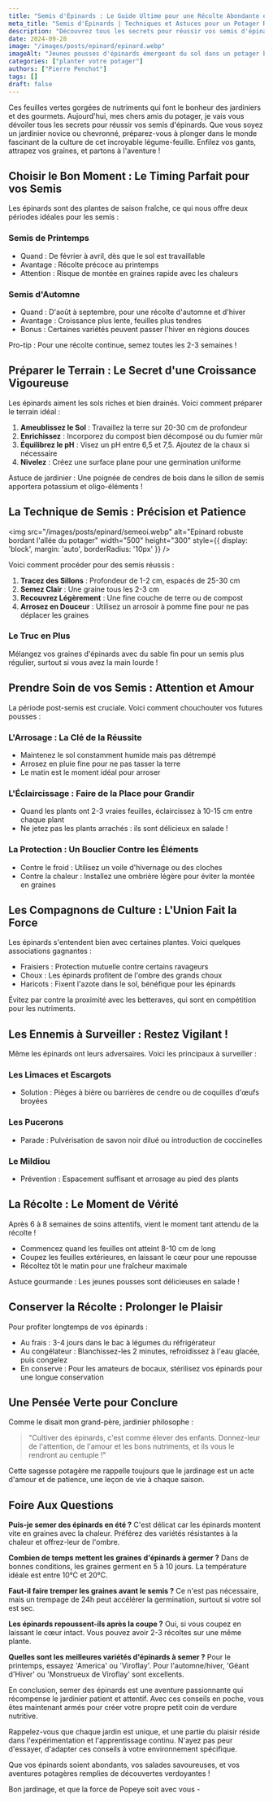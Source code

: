 ```yaml
---
title: "Semis d'Épinards : Le Guide Ultime pour une Récolte Abondante et Savoureuse"
meta_title: "Semis d'Épinards | Techniques et Astuces pour un Potager Réussi"
description: "Découvrez tous les secrets pour réussir vos semis d'épinards. De la préparation du sol à la récolte, suivez nos conseils d'expert pour cultiver des épinards savoureux et nutritifs."
date: 2024-09-28
image: "/images/posts/epinard/epinard.webp"
imageAlt: "Jeunes pousses d'épinards émergeant du sol dans un potager bien entretenu"
categories: ["planter votre potager"]
authors: ["Pierre Penchot"]
tags: []
draft: false
---
```



Ces feuilles vertes gorgées de nutriments qui font le bonheur des jardiniers et des gourmets. Aujourd'hui, mes chers amis du potager, je vais vous dévoiler tous les secrets pour réussir vos semis d'épinards. Que vous soyez un jardinier novice ou chevronné, préparez-vous à plonger dans le monde fascinant de la culture de cet incroyable légume-feuille. Enfilez vos gants, attrapez vos graines, et partons à l'aventure !

## Choisir le Bon Moment : Le Timing Parfait pour vos Semis

Les épinards sont des plantes de saison fraîche, ce qui nous offre deux périodes idéales pour les semis :

### Semis de Printemps

- Quand : De février à avril, dès que le sol est travaillable
- Avantage : Récolte précoce au printemps
- Attention : Risque de montée en graines rapide avec les chaleurs

### Semis d'Automne

- Quand : D'août à septembre, pour une récolte d'automne et d'hiver
- Avantage : Croissance plus lente, feuilles plus tendres
- Bonus : Certaines variétés peuvent passer l'hiver en régions douces

Pro-tip : Pour une récolte continue, semez toutes les 2-3 semaines !

## Préparer le Terrain : Le Secret d'une Croissance Vigoureuse

Les épinards aiment les sols riches et bien drainés. Voici comment préparer le terrain idéal :

1. **Ameublissez le Sol** : Travaillez la terre sur 20-30 cm de profondeur
2. **Enrichissez** : Incorporez du compost bien décomposé ou du fumier mûr
3. **Équilibrez le pH** : Visez un pH entre 6,5 et 7,5. Ajoutez de la chaux si nécessaire
4. **Nivelez** : Créez une surface plane pour une germination uniforme

Astuce de jardinier : Une poignée de cendres de bois dans le sillon de semis apportera potassium et oligo-éléments !

## La Technique de Semis : Précision et Patience

<img src="/images/posts/epinard/semeoi.webp" alt="Epinard robuste bordant l'allée du potager" width="500" height="300" style={{ display: 'block', margin: 'auto', borderRadius: '10px' }} />

Voici comment procéder pour des semis réussis :

1. **Tracez des Sillons** : Profondeur de 1-2 cm, espacés de 25-30 cm
2. **Semez Clair** : Une graine tous les 2-3 cm
3. **Recouvrez Légèrement** : Une fine couche de terre ou de compost
4. **Arrosez en Douceur** : Utilisez un arrosoir à pomme fine pour ne pas déplacer les graines

### Le Truc en Plus

Mélangez vos graines d'épinards avec du sable fin pour un semis plus régulier, surtout si vous avez la main lourde !

## Prendre Soin de vos Semis : Attention et Amour

La période post-semis est cruciale. Voici comment chouchouter vos futures pousses :

### L'Arrosage : La Clé de la Réussite

- Maintenez le sol constamment humide mais pas détrempé
- Arrosez en pluie fine pour ne pas tasser la terre
- Le matin est le moment idéal pour arroser

### L'Éclaircissage : Faire de la Place pour Grandir

- Quand les plants ont 2-3 vraies feuilles, éclaircissez à 10-15 cm entre chaque plant
- Ne jetez pas les plants arrachés : ils sont délicieux en salade !

### La Protection : Un Bouclier Contre les Éléments

- Contre le froid : Utilisez un voile d'hivernage ou des cloches
- Contre la chaleur : Installez une ombrière légère pour éviter la montée en graines

## Les Compagnons de Culture : L'Union Fait la Force

Les épinards s'entendent bien avec certaines plantes. Voici quelques associations gagnantes :

- Fraisiers : Protection mutuelle contre certains ravageurs
- Choux : Les épinards profitent de l'ombre des grands choux
- Haricots : Fixent l'azote dans le sol, bénéfique pour les épinards

Évitez par contre la proximité avec les betteraves, qui sont en compétition pour les nutriments.

## Les Ennemis à Surveiller : Restez Vigilant !

Même les épinards ont leurs adversaires. Voici les principaux à surveiller :

### Les Limaces et Escargots

- Solution : Pièges à bière ou barrières de cendre ou de coquilles d'œufs broyées

### Les Pucerons

- Parade : Pulvérisation de savon noir dilué ou introduction de coccinelles

### Le Mildiou

- Prévention : Espacement suffisant et arrosage au pied des plants

## La Récolte : Le Moment de Vérité

Après 6 à 8 semaines de soins attentifs, vient le moment tant attendu de la récolte !

- Commencez quand les feuilles ont atteint 8-10 cm de long
- Coupez les feuilles extérieures, en laissant le cœur pour une repousse
- Récoltez tôt le matin pour une fraîcheur maximale

Astuce gourmande : Les jeunes pousses sont délicieuses en salade !

## Conserver la Récolte : Prolonger le Plaisir

Pour profiter longtemps de vos épinards :

- Au frais : 3-4 jours dans le bac à légumes du réfrigérateur
- Au congélateur : Blanchissez-les 2 minutes, refroidissez à l'eau glacée, puis congelez
- En conserve : Pour les amateurs de bocaux, stérilisez vos épinards pour une longue conservation

## Une Pensée Verte pour Conclure

Comme le disait mon grand-père, jardinier philosophe : 

> "Cultiver des épinards, c'est comme élever des enfants. Donnez-leur de l'attention, de l'amour et les bons nutriments, et ils vous le rendront au centuple !"

Cette sagesse potagère me rappelle toujours que le jardinage est un acte d'amour et de patience, une leçon de vie à chaque saison.

## Foire Aux Questions

**Puis-je semer des épinards en été ?**
C'est délicat car les épinards montent vite en graines avec la chaleur. Préférez des variétés résistantes à la chaleur et offrez-leur de l'ombre.

**Combien de temps mettent les graines d'épinards à germer ?**
Dans de bonnes conditions, les graines germent en 5 à 10 jours. La température idéale est entre 10°C et 20°C.

**Faut-il faire tremper les graines avant le semis ?**
Ce n'est pas nécessaire, mais un trempage de 24h peut accélérer la germination, surtout si votre sol est sec.

**Les épinards repoussent-ils après la coupe ?**
Oui, si vous coupez en laissant le cœur intact. Vous pouvez avoir 2-3 récoltes sur une même plante.

**Quelles sont les meilleures variétés d'épinards à semer ?**
Pour le printemps, essayez 'America' ou 'Viroflay'. Pour l'automne/hiver, 'Géant d'Hiver' ou 'Monstrueux de Viroflay' sont excellents.

En conclusion, semer des épinards est une aventure passionnante qui récompense le jardinier patient et attentif. Avec ces conseils en poche, vous êtes maintenant armés pour créer votre propre petit coin de verdure nutritive. 

Rappelez-vous que chaque jardin est unique, et une partie du plaisir réside dans l'expérimentation et l'apprentissage continu. N'ayez pas peur d'essayer, d'adapter ces conseils à votre environnement spécifique. 

Que vos épinards soient abondants, vos salades savoureuses, et vos aventures potagères remplies de découvertes verdoyantes !

Bon jardinage, et que la force de Popeye soit avec vous -